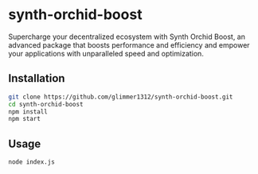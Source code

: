 # synth-orchid-boost

Supercharge your decentralized ecosystem with Synth Orchid Boost, an advanced package that boosts performance and efficiency and empower your applications with unparalleled speed and optimization.

## Installation

```bash
git clone https://github.com/glimmer1312/synth-orchid-boost.git
cd synth-orchid-boost
npm install
npm start
```

## Usage
```bash
node index.js
```
